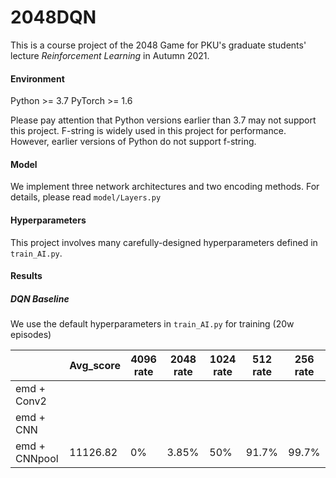 # 2048DQN

This is a course project of the 2048 Game for PKU's graduate students' lecture *Reinforcement Learning* in Autumn 2021.

#### Environment

Python >= 3.7 
PyTorch >= 1.6

Please pay attention that Python versions earlier than 3.7 may not support this project. F-string is widely used in this project for performance. However, earlier versions of Python do not support f-string.

#### Model

We implement three network architectures and two encoding methods. For details, please read `model/Layers.py`

#### Hyperparameters

This project involves many carefully-designed hyperparameters defined in `train_AI.py`.

#### Results
##### DQN Baseline
We use the default hyperparameters in `train_AI.py` for training (20w episodes)

|               | Avg_score  | 4096 rate | 2048 rate | 1024 rate | 512 rate | 256 rate |
|  ----         | ----       | ----      | ----      | ----      | ----     | ----     |
| emd + Conv2   |            |           |           |           |          |          |
| emd + CNN     |            |           |           |           |          |          |
| emd + CNNpool |  11126.82  |   0%      |  3.85%    | 50%       |  91.7%   |   99.7%  |   
